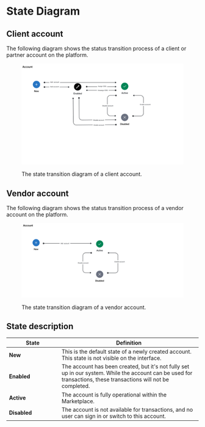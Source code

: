 # State Diagram

## Client account

The following diagram shows the status transition process of a client or partner account on the platform.

<figure><img src="../../../../.gitbook/assets/state_diagram_clientaccount.png" alt=""><figcaption><p>The state transition diagram of a client account.</p></figcaption></figure>

## Vendor account

The following diagram shows the status transition process of a vendor account on the platform.

<figure><img src="../../../../.gitbook/assets/state_diagram_vendoraccount.png" alt=""><figcaption><p>The state transition diagram of a vendor account.</p></figcaption></figure>

## State description

<table><thead><tr><th width="124">State</th><th>Definition</th></tr></thead><tbody><tr><td><strong>New</strong></td><td>This is the default state of a newly created account. This state is not visible on the interface.</td></tr><tr><td><strong>Enabled</strong></td><td>The account has been created, but it's not fully set up in our system. While the account can be used for transactions, these transactions will not be completed.</td></tr><tr><td><strong>Active</strong></td><td>The account is fully operational within the Marketplace.</td></tr><tr><td><strong>Disabled</strong></td><td>The account is not available for transactions, and no user can sign in or switch to this account.</td></tr></tbody></table>
